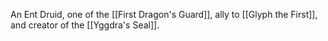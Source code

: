 An Ent Druid, one of the [[First Dragon's Guard]], ally to [[Glyph the First]], and creator of the [[Yggdra's Seal]].

